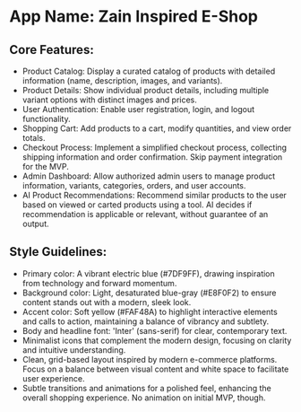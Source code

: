 # **App Name**: Zain Inspired E-Shop

## Core Features:

- Product Catalog: Display a curated catalog of products with detailed information (name, description, images, and variants).
- Product Details: Show individual product details, including multiple variant options with distinct images and prices.
- User Authentication: Enable user registration, login, and logout functionality.
- Shopping Cart: Add products to a cart, modify quantities, and view order totals.
- Checkout Process: Implement a simplified checkout process, collecting shipping information and order confirmation. Skip payment integration for the MVP.
- Admin Dashboard: Allow authorized admin users to manage product information, variants, categories, orders, and user accounts.
- AI Product Recommendations: Recommend similar products to the user based on viewed or carted products using a tool. AI decides if recommendation is applicable or relevant, without guarantee of an output.

## Style Guidelines:

- Primary color: A vibrant electric blue (#7DF9FF), drawing inspiration from technology and forward momentum.
- Background color: Light, desaturated blue-gray (#E8F0F2) to ensure content stands out with a modern, sleek look.
- Accent color: Soft yellow (#FAF48A) to highlight interactive elements and calls to action, maintaining a balance of vibrancy and subtlety.
- Body and headline font: 'Inter' (sans-serif) for clear, contemporary text.
- Minimalist icons that complement the modern design, focusing on clarity and intuitive understanding.
- Clean, grid-based layout inspired by modern e-commerce platforms. Focus on a balance between visual content and white space to facilitate user experience.
- Subtle transitions and animations for a polished feel, enhancing the overall shopping experience. No animation on initial MVP, though.